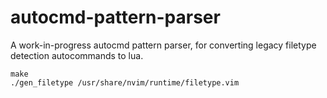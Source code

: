 # autocmd-pattern-parser

A work-in-progress autocmd pattern parser, for converting legacy filetype detection
autocommands to lua.

    make
    ./gen_filetype /usr/share/nvim/runtime/filetype.vim
